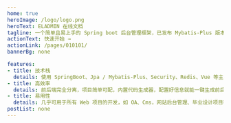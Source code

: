 ```yaml
---
home: true
heroImage: /logo/logo.png
heroText: ELADMIN 在线文档
tagline: 一个简单且易上手的 Spring boot 后台管理框架，已发布 Mybatis-Plus 版本
actionText: 快速开始 →
actionLink: /pages/010101/
bannerBg: none

features:
- title: 技术栈
  details: 使用 SpringBoot、Jpa / Mybatis-Plus、Security、Redis、Vue 等主流技术开发。
- title: 高效率
  details: 前后端完全分离，项目简单可配，内置代码生成器，配置好信息就能一键生成前后端代码。
- title: 易用性
  details: 几乎可用于所有 Web 项目的开发，如 OA、Cms，网站后台管理、毕业设计项目等。
postList: none
---
```


[//]: # (<div style="margin-top: -10px;padding: 0">)

[//]: # (    <p align="center" style="color: #999;font-size: 13px;cursor: pointer;">)

[//]: # (     <a href="" target="_blank">)

[//]: # (        🌈 特别赞助)

[//]: # (     </a>)

[//]: # (    </p>)

[//]: # (    <p align="center">)

[//]: # (      <a href="" target="_blank">)

[//]: # (        <img src="/images/banner/index.png" alt="" style="width: 400px;border-radius: 2px;;">)

[//]: # (      </a>)

[//]: # (    </p>)

[//]: # (</div>)
